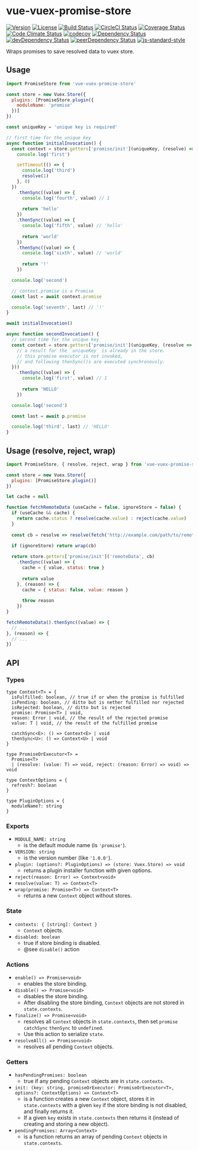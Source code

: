 # vue-vuex-promise-store

[![Version](https://img.shields.io/npm/v/vue-vuex-promise-store.svg)](https://www.npmjs.com/package/vue-vuex-promise-store)
[![License](https://img.shields.io/npm/l/vue-vuex-promise-store.svg)](https://www.npmjs.com/package/vue-vuex-promise-store)
[![Build Status](https://travis-ci.org/ooxif/vue-vuex-promise-store.svg)](https://travis-ci.org/ooxif/vue-vuex-promise-store)
[![CircleCI Status](https://circleci.com/gh/ooxif/vue-vuex-promise-store.svg?style=shield)](https://circleci.com/gh/ooxif/vue-vuex-promise-store)
[![Coverage Status](https://img.shields.io/coveralls/ooxif/vue-vuex-promise-store/master.svg)](https://coveralls.io/github/ooxif/vue-vuex-promise-store?branch=master)
[![Code Climate Status](https://codeclimate.com/github/ooxif/vue-vuex-promise-store.svg)](https://codeclimate.com/github/ooxif/vue-vuex-promise-store)
[![codecov](https://codecov.io/gh/ooxif/vue-vuex-promise-store/branch/master/graph/badge.svg)](https://codecov.io/gh/ooxif/vue-vuex-promise-store)
[![Dependency Status](https://david-dm.org/ooxif/vue-vuex-promise-store.svg)](https://david-dm.org/ooxif/vue-vuex-promise-store)
[![devDependency Status](https://david-dm.org/ooxif/vue-vuex-promise-store/dev-status.svg)](https://david-dm.org/ooxif/vue-vuex-promise-store/?type=dev)
[![peerDependency Status](https://david-dm.org/ooxif/vue-vuex-promise-store/peer-status.svg)](https://david-dm.org/ooxif/vue-vuex-promise-store/?type=peer)
[![js-standard-style](https://img.shields.io/badge/code%20style-standard-brightgreen.svg)](http://standardjs.com)

Wraps promises to save resolved data to vuex store.

## Usage

```javascript
import PromiseStore from 'vue-vuex-promise-store'

const store = new Vuex.Store({
  plugins: [PromiseStore.plugin({
    moduleName: 'promise'
  })]
})

const uniqueKey = 'unique key is required'

// first time for the unique key
async function initialInvocation() {
  const context = store.getters['promise/init'](uniqueKey, (resolve) => {
    console.log('first')

    setTimeout(() => {
      console.log('third')
      resolve(1)
    }, 0)
  })
    .thenSync((value) => {
      console.log('fourth', value) // 1
      
      return 'hello'
    })
    .thenSync((value) => {
      console.log('fifth', value) // 'hello'
      
      return 'world'
    })
    .thenSync((value) => {
      console.log('sixth', value) // 'world'
      
      return '!'
    })

  console.log('second')

  // context.promise is a Promise
  const last = await context.promise

  console.log('seventh', last) // '!'
}

await initialInvocation()

async function secondInvocation() {
  // second time for the unique key
  const context = store.getters['promise/init'](uniqueKey, (resolve => {
    // a result for the `uniqueKey` is already in the store.
    // this promise executor is not invoked,
    // and following thenSync()s are executed synchronously.
  }))
    .thenSync((value) => {
      console.log('first', value) // 1
      
      return 'HELLO'
    })

  console.log('second')

  const last = await p.promise

  console.log('third', last) // 'HELLO'
}
```

## Usage (resolve, reject, wrap)

```javascript
import PromiseStore, { resolve, reject, wrap } from 'vue-vuex-promise-store'

const store = new Vuex.Store({
  plugins: [PromiseStore.plugin()]
})

let cache = null

function fetchRemoteData (useCache = false, ignoreStore = false) {
  if (useCache && cache) {
    return cache.status ? resolve(cache.value) : reject(cache.value)
  }
  
  const cb = resolve => resolve(fetch('http://example.com/path/to/remoteData'))

  if (ignoreStore) return wrap(cb)
  
  return store.getters['promise/init']('remoteData', cb)
    .thenSync((value) => {
      cache = { value, status: true }
      
      return value
    }, (reason) => {
      cache = { status: false, value: reason }
      
      throw reason
    })
}

fetchRemoteData().thenSync((value) => {
  // ...
}, (reason) => {
  // ...
})

```

## API

### Types

```
type Context<T> = {
  isFulfilled: boolean, // true if or when the promise is fulfilled
  isPending: boolean, // ditto but is nether fulfilled nor rejected
  isRejected: boolean, // ditto but is rejected
  promise: Promise<T> | void,
  reason: Error | void, // the result of the rejected promise
  value: T | void, // the result of the fulfilled promise

  catchSync<E>: () => Context<E> | void
  thenSync<U>: () => Context<U> | void
}

type PromiseOrExecutor<T> =
  Promise<T>
  | (resolve: (value: T) => void, reject: (reason: Error) => void) => void

type ContextOptions = {
  refresh?: boolean
}

type PluginOptions = {
  moduleName?: string
}
```

### Exports

- `MODULE_NAME: string`
  - is the default module name (is `'promise'`).
- `VERSION: string`
  - is the version number (like `'1.0.0'`).
- `plugin: (options?: PluginOptions) => (store: Vuex.Store) => void`
  - returns a plugin installer function with given options.
- `reject(reason: Error) => Context<void>`
- `resolve(value: T) => Context<T>`
- `wrap(promise: Promise<T>) => Context<T>`
  - returns a new `Context` object without stores.

### State

- `contexts: { [string]: Context }`
  - `Context` objects.
- `disabled: boolean`
  - true if store binding is disabled.
  - @see `disable()` action

### Actions

- `enable() => Promise<void>`
  - enables the store binding.
- `disable() => Promise<void>`
  - disables the store binding.
  - After disabling the store binding,
    `Context` objects are not stored in `state.contexts`.
- `finalize() => Promise<void>`
  - resolves all `Context` objects in `state.contexts`,
    then set `promise` `catchSync` `thenSync` to `undefined`.
  - Use this action to serialize `state`.
- `resolveAll() => Promise<void>`
  - resolves all pending `Context` objects.

### Getters

- `hasPendingPromises: boolean`
  - true if any pending `Context` objects are in `state.contexts`.
- `init: (key: string, promiseOrExecutor: PromiseOrExecutor<T>, options?: ContextOptions) => Context<T>`
  - is a function creates a new `Context` object,
    stores it in `state.contexts` with a given `key`
    if the store binding is not disabled,
    and finally returns it.
  - If a given `key` exists in `state.contexts` then returns it
    (instead of creating and storing a new object).
- `pendingPromises: Array<Context>`
  - is a function returns an array of pending `Context` objects
    in `state.contexts`.
